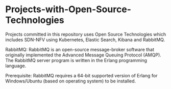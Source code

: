 # Projects-with-Open-Source-Technologies
Projects committed in this repository uses Open Source Technologies which includes SDN-NFV using Kubernetes,  Elastic Search, Kibana and RabbitMQ.

RabbitMQ:
RabbitMQ is an open-source message-broker software that originally implemented the Advanced Message Queuing Protocol (AMQP). The RabbitMQ server program is written in the Erlang programming language. 

Prerequisite:
RabbitMQ requires a 64-bit supported version of Erlang for Windows/Ubuntu (based on operating system) to be installed.
